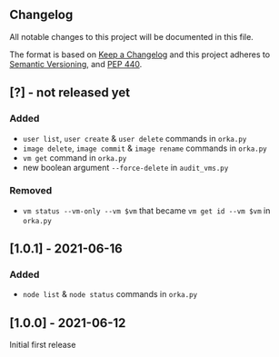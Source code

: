 Changelog
---------

All notable changes to this project will be documented in this file.

The format is based on [Keep a Changelog](http://keepachangelog.com/)
and this project adheres to [Semantic Versioning](http://semver.org/),
and [PEP 440](https://www.python.org/dev/peps/pep-0440/).


## [?] - not released yet
### Added
- `user list`, `user create` & `user delete` commands in `orka.py`
- `image delete`, `image commit` & `image rename` commands in `orka.py`
- `vm get` command in `orka.py`
- new boolean argument `--force-delete` in `audit_vms.py`
### Removed
- `vm status --vm-only --vm $vm` that became `vm get id --vm $vm` in `orka.py`

## [1.0.1] - 2021-06-16
### Added
* `node list` & `node status` commands in `orka.py`

## [1.0.0] - 2021-06-12
Initial first release
